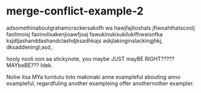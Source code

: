 # merge-conflict-example-2
adsomethinaboutgrahamcrackersaksfh wa hawjfajitoshals jfiwoahthatscoolj faolimoisj faoinolisakenjioawfjoaj fawukinukisukilukifhwaisnfka ksjdljashanddashandclashdjksadhkajs askjlakinginslackingjhkj, dksaddeningl;asd,. 

hooly nooli oon aa stickynote, you maybe JUST mayBE RIGHT????? MAYbeBE??? Idek.

Noliw itsa MYa turntutu toto makimaki anne exampleful abouting anno exampleful, regardfuling another exampleing offer anothernother exampler.
